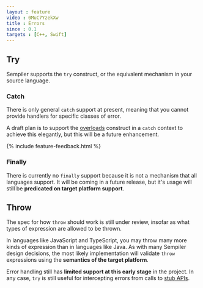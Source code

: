 ```yaml
---
layout : feature
video : 0MuC7YzekXw
title : Errors
since : 0.1
targets : [C++, Swift]
---
```


## <a name="try"></a>Try

Sempiler supports the `try` construct, or the equivalent mechanism in your source language.

### <a name="catch"><a/>Catch

There is only general `catch` support at present, meaning that you cannot provide handlers for specific classes of error.

A draft plan is to support the [overloads](overloads) construct in a `catch` context to achieve this elegantly, but this will be a future enhancement.

{% include feature-feedback.html %}

### <a name="finally"><a/>Finally

There is currently no `finally` support because it is not a mechanism that all languages support. It will be coming in a future release, but it's usage will still be **predicated on target platform support**.

## <a name="throw"></a>Throw

The spec for how `throw` should work is still under review, insofar as what types of expression are allowed to be thrown. 

In languages like JavaScript and TypeScript, you may throw many more kinds of expression than in languages like Java. As with many Sempiler design decisions, the most likely implementation will validate `throw` expressions using the **semantics of the target platform**.

Error handling still has **limited support at this early stage** in the project. In any case, `try` is still useful for intercepting errors from calls to [stub APIs](../stub-apis).